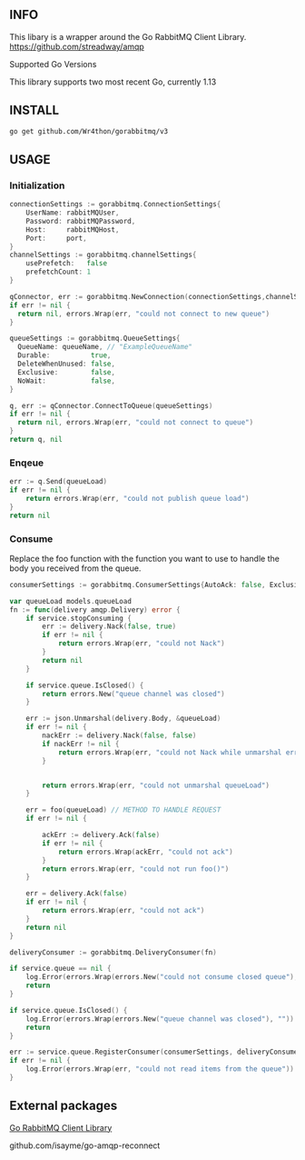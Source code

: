 ## INFO

This libary is a wrapper around the Go RabbitMQ Client Library. https://github.com/streadway/amqp

Supported Go Versions

This library supports two most recent Go, currently 1.13

## INSTALL

```bash
go get github.com/Wr4thon/gorabbitmq/v3
```

## USAGE

### Initialization

```Go
connectionSettings := gorabbitmq.ConnectionSettings{
    UserName: rabbitMQUser,
    Password: rabbitMQPassword,
    Host:     rabbitMQHost,
    Port:     port,
}
channelSettings := gorabbitmq.channelSettings{
    usePrefetch:   false
    prefetchCount: 1
}

qConnector, err := gorabbitmq.NewConnection(connectionSettings,channelSettings)
if err != nil {
  return nil, errors.Wrap(err, "could not connect to new queue")
}

queueSettings := gorabbitmq.QueueSettings{
  QueueName: queueName, // "ExampleQueueName"
  Durable:          true,
  DeleteWhenUnused: false,
  Exclusive:        false,
  NoWait:           false,
}

q, err := qConnector.ConnectToQueue(queueSettings)
if err != nil {
  return nil, errors.Wrap(err, "could not connect to queue")
}
return q, nil
```

### Enqeue

```Go
err := q.Send(queueLoad)
if err != nil {
    return errors.Wrap(err, "could not publish queue load")
}
return nil
```

### Consume

Replace the foo function with the function you want to use to handle the body you received from the queue.

```Go
consumerSettings := gorabbitmq.ConsumerSettings{AutoAck: false, Exclusive: false, NoLocal: false, NoWait: false}

var queueLoad models.queueLoad
fn := func(delivery amqp.Delivery) error {
	if service.stopConsuming {
		err := delivery.Nack(false, true)
		if err != nil {
			return errors.Wrap(err, "could not Nack")
		}
		return nil
	}

	if service.queue.IsClosed() {
		return errors.New("queue channel was closed")
	}

	err := json.Unmarshal(delivery.Body, &queueLoad)
	if err != nil {
		nackErr := delivery.Nack(false, false)
		if nackErr != nil {
			return errors.Wrap(err, "could not Nack while unmarshal error")
		}


		return errors.Wrap(err, "could not unmarshal queueLoad")
	}

	err = foo(queueLoad) // METHOD TO HANDLE REQUEST 
	if err != nil {

		ackErr := delivery.Ack(false)
		if err != nil {
			return errors.Wrap(ackErr, "could not ack")
		}
		return errors.Wrap(err, "could not run foo()")
	}

	err = delivery.Ack(false)
	if err != nil {
		return errors.Wrap(err, "could not ack")
	}
	return nil
}

deliveryConsumer := gorabbitmq.DeliveryConsumer(fn)

if service.queue == nil {
    log.Error(errors.Wrap(errors.New("could not consume closed queue"), ""))
    return
}

if service.queue.IsClosed() {
    log.Error(errors.Wrap(errors.New("queue channel was closed"), ""))
    return
}

err := service.queue.RegisterConsumer(consumerSettings, deliveryConsumer)
if err != nil {
    log.Error(errors.Wrap(err, "could not read items from the queue"))
}
```

## External packages

[Go RabbitMQ Client Library](https://github.com/streadway/amqp)

github.com/isayme/go-amqp-reconnect
